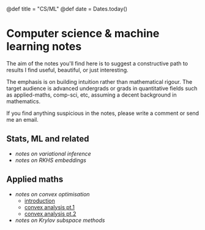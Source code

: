 @def title = "CS/ML"
@def date = Dates.today()

# Computer science & machine learning notes

The aim of the notes you'll find here is to suggest a constructive path to results I find useful, beautiful, or just interesting.

The emphasis is on building intuition rather than mathematical rigour.
The target audience is advanced undergrads or grads in quantitative fields such as applied-maths, comp-sci, etc, assuming a decent background in mathematics.

If you find anything suspicious in the notes, please write a comment or send me an email.

## Stats, ML and related

* *notes on variational inference*
* *notes on RKHS embeddings*

## Applied maths

* *notes on convex optimisation*    
    * [introduction](/pub/csml/cvx_opti/intro.html)
    * [convex analysis pt.1](/pub/csml/cvx_opti/ca_1.html)
    * [convex analysis pt.2](/pub/csml/cvx_opti/ca_2.html)
* *notes on Krylov subspace methods*
